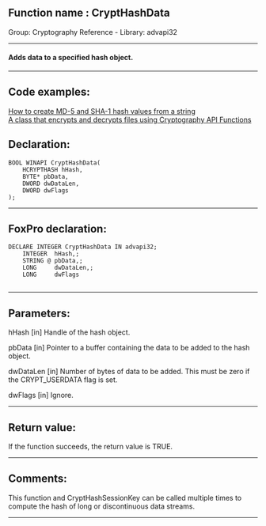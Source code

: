 
## Function name : CryptHashData
Group: Cryptography Reference - Library: advapi32    
***  


#### Adds data to a specified hash object.

***  


## Code examples:
[How to create MD-5 and SHA-1 hash values from a string](../../samples/sample_483.md)  
[A class that encrypts and decrypts files using Cryptography API Functions](../../samples/sample_511.md)  

## Declaration:
```foxpro  
BOOL WINAPI CryptHashData(
	HCRYPTHASH hHash,
	BYTE* pbData,
	DWORD dwDataLen,
	DWORD dwFlags
);  
```  
***  


## FoxPro declaration:
```foxpro  
DECLARE INTEGER CryptHashData IN advapi32;
	INTEGER  hHash,;
	STRING @ pbData,;
	LONG     dwDataLen,;
	LONG     dwFlags
  
```  
***  


## Parameters:
hHash 
[in] Handle of the hash object. 

pbData 
[in] Pointer to a buffer containing the data to be added to the hash object. 

dwDataLen 
[in] Number of bytes of data to be added. This must be zero if the CRYPT_USERDATA flag is set. 

dwFlags 
[in] Ignore.  
***  


## Return value:
If the function succeeds, the return value is TRUE.  
***  


## Comments:
This function and CryptHashSessionKey can be called multiple times to compute the hash of long or discontinuous data streams.  
  
***  

